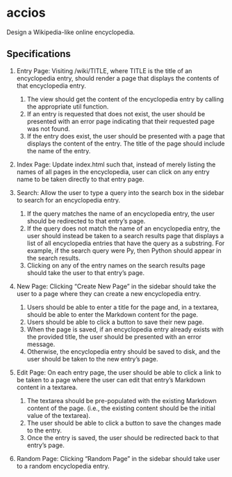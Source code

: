 # accios

Design a Wikipedia-like online encyclopedia.

## Specifications
1. Entry Page: Visiting /wiki/TITLE, where TITLE is the title of an encyclopedia entry, should render a page that displays the contents of that encyclopedia entry.
   1. The view should get the content of the encyclopedia entry by calling the appropriate util function.
   2. If an entry is requested that does not exist, the user should be presented with an error page indicating that their requested page was not found.
   3.   If the entry does exist, the user should be presented with a page that displays the content of the entry. The title of the page should include the name of the entry.
   
2. Index Page: Update index.html such that, instead of merely listing the names of all pages in the encyclopedia, user can click on any entry name to be taken directly to that entry page.

3. Search: Allow the user to type a query into the search box in the sidebar to search for an encyclopedia entry.
    1. If the query matches the name of an encyclopedia entry, the user should be redirected to that entry’s page.
    2. If the query does not match the name of an encyclopedia entry, the user should instead be taken to a search results page that displays a list of all encyclopedia entries that have the query as a substring. For example, if the search query were Py, then Python should appear in the search results.
    3. Clicking on any of the entry names on the search results page should take the user to that entry’s page.
  
4. New Page: Clicking “Create New Page” in the sidebar should take the user to a page where they can create a new encyclopedia entry.
     1. Users should be able to enter a title for the page and, in a textarea, should be able to enter the Markdown content for the page.
     2. Users should be able to click a button to save their new page.
     3. When the page is saved, if an encyclopedia entry already exists with the provided title, the user should be presented with an error message.
     4. Otherwise, the encyclopedia entry should be saved to disk, and the user should be taken to the new entry’s page.

5. Edit Page: On each entry page, the user should be able to click a link to be taken to a page where the user can edit that entry’s Markdown content in a textarea.
    1. The textarea should be pre-populated with the existing Markdown content of the page. (i.e., the existing content should be the initial value of the textarea).
    2. The user should be able to click a button to save the changes made to the entry.
    3. Once the entry is saved, the user should be redirected back to that entry’s page.

6. Random Page: Clicking “Random Page” in the sidebar should take user to a random encyclopedia entry.
